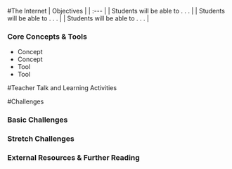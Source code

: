 #The Internet
| Objectives |
| :--- |
| Students will be able to . . . |
| Students will be able to . . . |
| Students will be able to . . . |

### Core Concepts & Tools

* Concept
* Concept
* Tool
* Tool

#Teacher Talk and Learning Activities

#Challenges

### Basic Challenges

### Stretch Challenges

### External Resources & Further Reading
